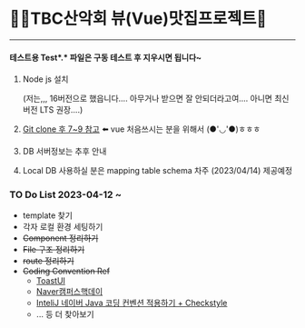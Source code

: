 # 🧗🏻TBC산악회 뷰(Vue)맛집프로젝트🥾
--------------------------------------------------

#### 테스트용 Test*.* 파일은 구동 테스트 후 지우시면 됩니다~

1. Node js 설치 
   
   (저는,,, 16버전으로 했읍니다.... 아무거나 받으면 잘 안되더라고여.... 아니면 최신버전 LTS 권장....)
2. [Git clone 후 7~9 참고](https://ddolcat.tistory.com/1621)  ⬅️ vue 처음쓰시는 분을 위해서 (●'◡'●)ㅎㅎㅎ
3. DB 서버정보는 추후 안내
4. Local DB 사용하실 분은 mapping table schema 차주 (2023/04/14) 제공예정

    

### TO Do List 2023-04-12 ~
*  template 찾기
*  각자 로컬 환경 세팅하기
*  ~~Component 정리하기~~
* ~~File 구조 정리하기~~
* ~~route 정리하기~~
* ~~Coding Convention Ref~~
    - [ToastUI](https://ui.toast.com/fe-guide/ko_CODING-CONVENTION) 
    - [Naver캠퍼스핵데이](https://naver.github.io/hackday-conventions-java/#checkstyle-customizing)
    - [InteliJ 네이버 Java 코딩 컨벤션 적용하기 + Checkstyle](https://bestinu.tistory.com/64)
    - ... 등 더 찾아보기

  
  
